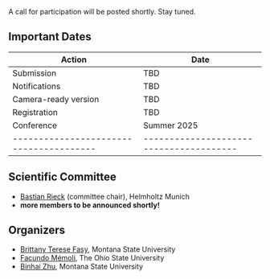 A call for participation will be posted shortly. Stay tuned.

## Important Dates

| Action                                | Date
|---------------------------------------|---------------------------------------|
| Submission	                        | TBD     |
| Notifications                         | TBD            |
| Camera-ready version 	                | TBD             |
| Registration                          | TBD             |
| Conference 	                        | Summer 2025  |
|---------------------------------------|---------------------------------------|

## Scientific Committee

- [Bastian Rieck](https://bastian.rieck.me/) (committee chair), Helmholtz Munich 
- **more members to be announced shortly!**

## Organizers

- [Brittany Terese Fasy](https://www.cs.montana.edu/brittany/), Montana State University
- [Facundo Mémoli](https://facundo-memoli.org/), The Ohio State University
- [Binhai Zhu](https://www.cs.montana.edu/bhz/), Montana State University
